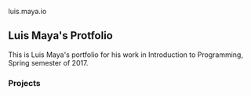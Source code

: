 luis.maya.io
## Luis Maya's Protfolio

This is Luis Maya's portfolio for his work in Introduction to Programming, Spring semester of 2017.

### Projects
